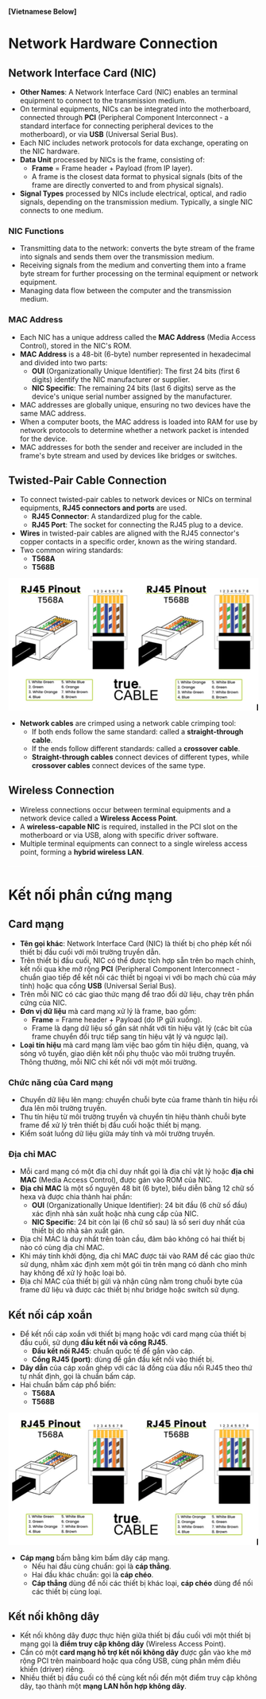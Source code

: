 **[Vietnamese Below]**

# Network Hardware Connection

## Network Interface Card (NIC)

- **Other Names**: A Network Interface Card (NIC) enables an terminal equipment to connect to the transmission medium.
- On terminal equipments, NICs can be integrated into the motherboard, connected through **PCI** (Peripheral Component Interconnect - a standard interface for connecting peripheral devices to the motherboard), or via **USB** (Universal Serial Bus).
- Each NIC includes network protocols for data exchange, operating on the NIC hardware.
- **Data Unit** processed by NICs is the frame, consisting of:
  - **Frame** = Frame header + Payload (from IP layer).
  - A frame is the closest data format to physical signals (bits of the frame are directly converted to and from physical signals).
- **Signal Types** processed by NICs include electrical, optical, and radio signals, depending on the transmission medium. Typically, a single NIC connects to one medium.

### NIC Functions
- Transmitting data to the network: converts the byte stream of the frame into signals and sends them over the transmission medium.
- Receiving signals from the medium and converting them into a frame byte stream for further processing on the terminal equipment or network equipment.
- Managing data flow between the computer and the transmission medium.

### MAC Address
- Each NIC has a unique address called the **MAC Address** (Media Access Control), stored in the NIC's ROM.
- **MAC Address** is a 48-bit (6-byte) number represented in hexadecimal and divided into two parts:
  - **OUI** (Organizationally Unique Identifier): The first 24 bits (first 6 digits) identify the NIC manufacturer or supplier.
  - **NIC Specific**: The remaining 24 bits (last 6 digits) serve as the device's unique serial number assigned by the manufacturer.
- MAC addresses are globally unique, ensuring no two devices have the same MAC address.
- When a computer boots, the MAC address is loaded into RAM for use by network protocols to determine whether a network packet is intended for the device.
- MAC addresses for both the sender and receiver are included in the frame's byte stream and used by devices like bridges or switches.

## Twisted-Pair Cable Connection

- To connect twisted-pair cables to network devices or NICs on terminal equipments, **RJ45 connectors and ports** are used.
  - **RJ45 Connector**: A standardized plug for the cable.
  - **RJ45 Port**: The socket for connecting the RJ45 plug to a device.
- **Wires** in twisted-pair cables are aligned with the RJ45 connector's copper contacts in a specific order, known as the wiring standard.
- Two common wiring standards:
  - **T568A**
  - **T568B**

<p align="center">
  <img src="../image/Chapter3/Cable.png" alt="Cable">
</p>


- **Network cables** are crimped using a network cable crimping tool:
  - If both ends follow the same standard: called a **straight-through cable**.
  - If the ends follow different standards: called a **crossover cable**.
  - **Straight-through cables** connect devices of different types, while **crossover cables** connect devices of the same type.

## Wireless Connection

- Wireless connections occur between terminal equipments and a network device called a **Wireless Access Point**.
- A **wireless-capable NIC** is required, installed in the PCI slot on the motherboard or via USB, along with specific driver software.
- Multiple terminal equipments can connect to a single wireless access point, forming a **hybrid wireless LAN**.

<div style="border-top: 2px solid white; margin: 20px 0;"></div>

# Kết nối phần cứng mạng

## Card mạng

- **Tên gọi khác**: Network Interface Card (NIC) là thiết bị cho phép kết nối thiết bị đầu cuối với môi trường truyền dẫn.
- Trên thiết bị đầu cuối, NIC có thể được tích hợp sẵn trên bo mạch chính, kết nối qua khe mở rộng **PCI** (Peripheral Component Interconnect - chuẩn giao tiếp để kết nối các thiết bị ngoại vi với bo mạch chủ của máy tính) hoặc qua cổng **USB** (Universal Serial Bus).
- Trên mỗi NIC có các giao thức mạng để trao đổi dữ liệu, chạy trên phần cứng của NIC.
- **Đơn vị dữ liệu** mà card mạng xử lý là frame, bao gồm:
  - **Frame** = Frame header + Payload (do IP gửi xuống).
  - Frame là dạng dữ liệu số gần sát nhất với tín hiệu vật lý (các bit của frame chuyển đổi trực tiếp sang tín hiệu vật lý và ngược lại).
- **Loại tín hiệu** mà card mạng làm việc bao gồm tín hiệu điện, quang, và sóng vô tuyến, giao diện kết nối phụ thuộc vào môi trường truyền. Thông thường, mỗi NIC chỉ kết nối với một môi trường.

### Chức năng của Card mạng
- Chuyển dữ liệu lên mạng: chuyển chuỗi byte của frame thành tín hiệu rồi đưa lên môi trường truyền.
- Thu tín hiệu từ môi trường truyền và chuyển tín hiệu thành chuỗi byte frame để xử lý trên thiết bị đầu cuối hoặc thiết bị mạng.
- Kiểm soát luồng dữ liệu giữa máy tính và môi trường truyền.

### Địa chỉ MAC
- Mỗi card mạng có một địa chỉ duy nhất gọi là địa chỉ vật lý hoặc **địa chỉ MAC** (Media Access Control), được gán vào ROM của NIC.
- **Địa chỉ MAC** là một số nguyên 48 bit (6 byte), biểu diễn bằng 12 chữ số hexa và được chia thành hai phần:
  - **OUI** (Organizationally Unique Identifier): 24 bit đầu (6 chữ số đầu) xác định nhà sản xuất hoặc nhà cung cấp của NIC.
  - **NIC Specific**: 24 bit còn lại (6 chữ số sau) là số seri duy nhất của thiết bị do nhà sản xuất gán.
- Địa chỉ MAC là duy nhất trên toàn cầu, đảm bảo không có hai thiết bị nào có cùng địa chỉ MAC.
- Khi máy tính khởi động, địa chỉ MAC được tải vào RAM để các giao thức sử dụng, nhằm xác định xem một gói tin trên mạng có dành cho mình hay không để xử lý hoặc loại bỏ.
- Địa chỉ MAC của thiết bị gửi và nhận cũng nằm trong chuỗi byte của frame dữ liệu và được các thiết bị như bridge hoặc switch sử dụng.

## Kết nối cáp xoắn

- Để kết nối cáp xoắn với thiết bị mạng hoặc với card mạng của thiết bị đầu cuối, sử dụng **đầu kết nối và cổng RJ45**.
  - **Đầu kết nối RJ45**: chuẩn quốc tế để gắn vào cáp.
  - **Cổng RJ45 (port)**: dùng để gắn đầu kết nối vào thiết bị.
- **Dây dẫn** của cáp xoắn ghép với các lá đồng của đầu nối RJ45 theo thứ tự nhất định, gọi là chuẩn bấm cáp.
- Hai chuẩn bấm cáp phổ biến:
  - **T568A**
  - **T568B**

<p align="center">
  <img src="../image/Chapter3/Cable.png" alt="Cable">
</p>


- **Cáp mạng** bấm bằng kìm bấm dây cáp mạng.
  - Nếu hai đầu cùng chuẩn: gọi là **cáp thẳng**.
  - Hai đầu khác chuẩn: gọi là **cáp chéo**.
  - **Cáp thẳng** dùng để nối các thiết bị khác loại, **cáp chéo** dùng để nối các thiết bị cùng loại.

## Kết nối không dây

- Kết nối không dây được thực hiện giữa thiết bị đầu cuối với một thiết bị mạng gọi là **điểm truy cập không dây** (Wireless Access Point).
- Cần có một **card mạng hỗ trợ kết nối không dây** được gắn vào khe mở rộng PCI trên mainboard hoặc qua cổng USB, cùng phần mềm điều khiển (driver) riêng.
- Nhiều thiết bị đầu cuối có thể cùng kết nối đến một điểm truy cập không dây, tạo thành một **mạng LAN hỗn hợp không dây**.
